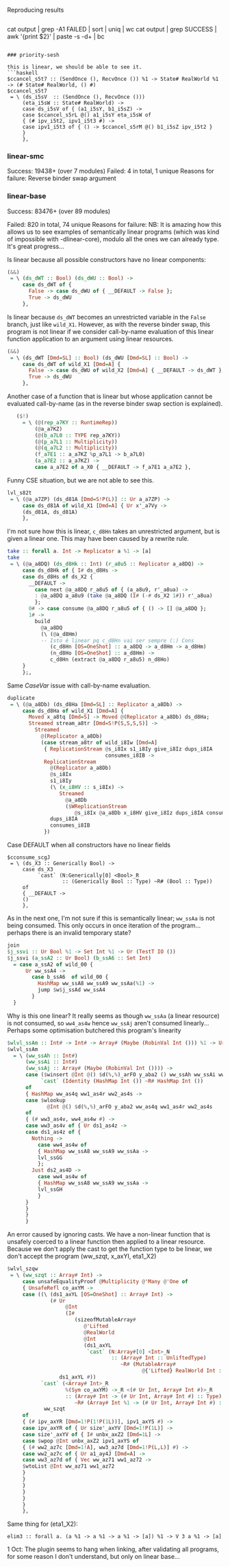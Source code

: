 <!-- The first attempt of an implementation tried converting from Core to Linear Core -->
<!-- first, and then typecheck linear core separately. -->
<!-- Apart from a bit contrived and likely more complicated (how to remove type -->
<!-- applications, coercions, pattern synonyms, AppTy, etc...), the system changed -->
<!-- considerably towards the end, so we reimplemented it from scratch: -->

<!-- Currently, the only modules that are not outdated with dropped implementations are -->
<!-- `Linear.Core`, `Linear.Core.Monad`, and the first part of `Linear.Core.Plugin`. -->

<!-- Later on we can move them out of the package into an "outdated things" one, but -->
<!-- for now it doesn't matter. -->

<!-- --- -->

Reproducing results

<!-- ``` -->
<!-- ghc -fplugin=... depends on linear-core-prototype -->
```
```
cat output | grep -A1 FAILED | sort | uniq | wc
cat output | grep SUCCESS | awk '{print $2}' | paste -s -d+ | bc
```

### priority-sesh

this is linear, we should be able to see it.
```haskell
$ccancel_s5t7 :: (SendOnce (), RecvOnce ()) %1 -> State# RealWorld %1 -> (# State# RealWorld, () #)
$ccancel_s5t7
 = \ (ds_i5sV  :: (SendOnce (), RecvOnce ()))
     (eta_i5sW :: State# RealWorld) ->
     case ds_i5sV of { (a1_i5sY, b1_i5sZ) ->
     case $ccancel_s5rL @() a1_i5sY eta_i5sW of
     { (# ipv_i5t2, ipv1_i5t3 #) ->
     case ipv1_i5t3 of { () -> $ccancel_s5rM @() b1_i5sZ ipv_i5t2 }
     }
     },
```


### linear-smc

Success: 19438+ (over 7 modules)
Failed: 4 in total, 1 unique
Reasons for failure: Reverse binder swap argument


### linear-base

Success: 83476+ (over 89 modules)
<!-- Failed: 890 in total, 80 unique -->
Failed: 820 in total, 74 unique
Reasons for failure:
NB: It is amazing how this allows us to see examples of semantically linear
programs (which was kind of impossible with -dlinear-core), modulo all the ones
we can already type. It's great progress...

Is linear because all possible constructors have no linear components:
```haskell
(&&)
 = \ (ds_dWT :: Bool) (ds_dWU :: Bool) ->
     case ds_dWT of {
       False -> case ds_dWU of { __DEFAULT -> False };
       True -> ds_dWU
     },
```

Is linear because `ds_dWT` becomes an unrestricted variable in the `False`
branch, just like `wild_X1`. However, as with the reverse binder swap, this
program is not linear if we consider call-by-name evaluation of this linear
function application to an argument using linear resources.
```haskell
(&&)
 = \ (ds_dWT [Dmd=SL] :: Bool) (ds_dWU [Dmd=SL] :: Bool) ->
     case ds_dWT of wild_X1 [Dmd=A] {
       False -> case ds_dWU of wild_X2 [Dmd=A] { __DEFAULT -> ds_dWT };
       True -> ds_dWU
     },
```

Another case of a function that is linear but whose application cannot be
evaluated call-by-name (as in the reverse binder swap section is explained).
```haskell
   ($!)
     = \ (@(rep_a7KY :: RuntimeRep))
         (@a_a7KZ)
         (@(b_a7L0 :: TYPE rep_a7KY))
         (@(p_a7L1 :: Multiplicity))
         (@(q_a7L2 :: Multiplicity))
         (f_a7E1 :: a_a7KZ %p_a7L1 -> b_a7L0)
         (a_a7E2 :: a_a7KZ) ->
         case a_a7E2 of a_X0 { __DEFAULT -> f_a7E1 a_a7E2 },
```

Funny CSE situation, but we are not able to see this.
```haskell
lvl_s82t
 = \ (@a_a7ZP) (ds_d81A [Dmd=S!P(L)] :: Ur a_a7ZP) ->
     case ds_d81A of wild_X1 [Dmd=A] { Ur x'_a7Vy ->
     (ds_d81A, ds_d81A)
     },
```


I'm not sure how this is linear, `c_d8Hn` takes an unrestricted argument, but is
given a linear one. This may have been caused by a rewrite rule.
```haskell
take :: forall a. Int -> Replicator a %1 -> [a]
take
 = \ (@a_a8DQ) (ds_d8Hk :: Int) (r_a8u5 :: Replicator a_a8DQ) ->
     case ds_d8Hk of { I# ds_d8Hs ->
     case ds_d8Hs of ds_X2 {
       __DEFAULT ->
         case next @a_a8DQ r_a8u5 of { (a_a8u9, r'_a8ua) ->
         : @a_a8DQ a_a8u9 (take @a_a8DQ (I# (-# ds_X2 1#)) r'_a8ua)
         };
       0# -> case consume @a_a8DQ r_a8u5 of { () -> [] @a_a8DQ };
       1# ->
         build
           @a_a8DQ
           (\ (@a_d8Hm)
           -- Isto é linear pq c_d8Hn vai ser sempre (:) Cons
              (c_d8Hn [OS=OneShot] :: a_a8DQ -> a_d8Hm -> a_d8Hm)
              (n_d8Ho [OS=OneShot] :: a_d8Hm) ->
              c_d8Hn (extract @a_a8DQ r_a8u5) n_d8Ho)
     }
     };,
```

Same $CaseVar$ issue with call-by-name evaluation.
```haskell
duplicate
 = \ (@a_a8Db) (ds_d8Ha [Dmd=SL] :: Replicator a_a8Db) ->
     case ds_d8Ha of wild_X1 [Dmd=A] {
       Moved x_a8tq [Dmd=S] -> Moved @(Replicator a_a8Db) ds_d8Ha;
       Streamed stream_a8tr [Dmd=S!P(S,S,S,S)] ->
         Streamed
           @(Replicator a_a8Db)
           (case stream_a8tr of wild_i8Iw [Dmd=A]
            { ReplicationStream @s_i8Ix s1_i8Iy give_i8Iz dups_i8IA
                                consumes_i8IB ->
            ReplicationStream
              @(Replicator a_a8Db)
              @s_i8Ix
              s1_i8Iy
              (\ (x_i8HV :: s_i8Ix) ->
                 Streamed
                   @a_a8Db
                   ($WReplicationStream
                      @s_i8Ix @a_a8Db x_i8HV give_i8Iz dups_i8IA consumes_i8IB))
              dups_i8IA
              consumes_i8IB
            })
```

<!-- EmptyCase: It looks as undefined behaviour in our system, but really it just -->
<!-- works, as checking the scrutinee works, and there are no alternatives to check. -->
<!-- Basically, it simply succeeds as no more evaluation needs to happen. So I -->
<!-- suppose this should work. Ok, fixed. -->
<!-- ``` -->
<!-- $cconsume_abPH = \ (ds_dcfV :: Void) -> case ds_dcfV of { }, -->
<!-- ``` -->

Case DEFAULT when all constructors have no linear fields
```
$cconsume_scgJ
 = \ (ds_X3 :: Generically Bool) ->
     case ds_X3
          `cast` (N:Generically[0] <Bool>_R
                  :: (Generically Bool :: Type) ~R# (Bool :: Type))
     of
     { __DEFAULT ->
     ()
     },
```

As in the next one, I'm not sure if this is semantically linear; `ww_ssAa` is
not being consumed. This only occurs in once iteration of the program... perhaps
there is an invalid temporary state?
```haskell
join
$j_ssvi :: Ur Bool %1 -> Set Int %1 -> Ur (TestT IO ())
$j_ssvi (a_ssA2 :: Ur Bool) (b_ssA6 :: Set Int)
  = case a_ssA2 of wild_00 {
      Ur ww_ssA4 ->
        case b_ssA6  of wild_00 {
          HashMap ww_ssA8 ww_ssA9 ww_ssAa(%1) ->
          jump $w$j_ssAd ww_ssA4
        }
  }
```

Why is this one linear? It really seems as though `ww_ssAa` (a linear resource)
is not consumed, so `ww4_as4w` hence `ww_ssAj` aren't consumed linearly...
Perhaps some optimisation butchered this program's linearity
```haskell
$wlvl_ssAm :: Int# -> Int# -> Array# (Maybe (RobinVal Int ())) %1 -> Ur (TestT IO ())
$wlvl_ssAm
  = \ (ww_ssAh :: Int#)
      (ww_ssAi :: Int#)
      (ww_ssAj :: Array# (Maybe (RobinVal Int ()))) ->
      case ($winsert @Int @() $d(%,%)_arFO y_aba2 () ww_ssAh ww_ssAi ww_ssAj)
           `cast` (Identity (HashMap Int ()) ~R# HashMap Int ())
      of
      { HashMap ww_as4q ww1_as4r ww2_as4s ->
      case $wlookup
             @Int @() $d(%,%)_arFO y_aba2 ww_as4q ww1_as4r ww2_as4s
      of
      { (# ww3_as4v, ww4_as4w #) ->
      case ww3_as4v of { Ur ds1_as4z ->
      case ds1_as4z of {
        Nothing ->
          case ww4_as4w of
          { HashMap ww_ssA8 ww_ssA9 ww_ssAa ->
          lvl_ssGG
          };
        Just ds2_as4D ->
          case ww4_as4w of
          { HashMap ww_ssA8 ww_ssA9 ww_ssAa ->
          lvl_ssGH
          }
      }
      }
      }
      }
```

An error caused by ignoring casts. We have a non-linear function that is
unsafely coerced to a linear function then applied to a linear resource.
Because we don't apply the cast to get the function type to be linear, we don't
accept the program
(ww_szqt, x_axYI, eta1_X2)
```haskell
$wlvl_szqw
 = \ (ww_szqt :: Array# Int) ->
     case unsafeEqualityProof @Multiplicity @'Many @'One of
     { UnsafeRefl co_axYM ->
     case ((\ (ds1_axYL [OS=OneShot] :: Array# Int) ->
              (# Ur
                   @Int
                   (I#
                      (sizeofMutableArray#
                         @'Lifted
                         @RealWorld
                         @Int
                         (ds1_axYL
                          `cast` (N:Array#[0] <Int>_N
                                  :: (Array# Int :: UnliftedType)
                                     ~R# (MutableArray#
                                            @{'Lifted} RealWorld Int :: UnliftedType))))),
                 ds1_axYL #))
           `cast` (<Array# Int>_R
                   %(Sym co_axYM) ->_R <(# Ur Int, Array# Int #)>_R
                   :: (Array# Int -> (# Ur Int, Array# Int #) :: Type)
                      ~R# (Array# Int %1 -> (# Ur Int, Array# Int #) :: Type)))
            ww_szqt
     of
     { (# ipv_axYR [Dmd=1!P(1!P(1L))], ipv1_axYS #) ->
     case ipv_axYR of { Ur size'_axYV [Dmd=1!P(1L)] ->
     case size'_axYV of { I# unbx_axZ2 [Dmd=1L] ->
     case $wpop @Int unbx_axZ2 ipv1_axYS of
     { (# ww2_az7c [Dmd=1!A], ww3_az7d [Dmd=1!P(L,L)] #) ->
     case ww2_az7c of { Ur a1_ay4J [Dmd=A] ->
     case ww3_az7d of { Vec ww_az71 ww1_az72 ->
     $wtoList @Int ww_az71 ww1_az72
     }
     }
     }
     }
     }
     }
     },
```
Same thing for (eta1_X2):
```
elim3 :: forall a. (a %1 -> a %1 -> a %1 -> [a]) %1 -> V 3 a %1 -> [a]
```
1 Oct: The plugin seems to hang when linking, after validating all programs, for some reason I don't understand, but only on linear base...

